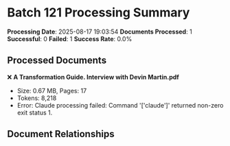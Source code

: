 # Batch 121 Processing Summary

**Processing Date**: 2025-08-17 19:03:54
**Documents Processed**: 1
**Successful**: 0
**Failed**: 1
**Success Rate**: 0.0%

## Processed Documents

❌ **A Transformation Guide. Interview with Devin Martin.pdf**
   - Size: 0.67 MB, Pages: 17
   - Tokens: 8,218
   - Error: Claude processing failed: Command '['claude']' returned non-zero exit status 1.

## Document Relationships

